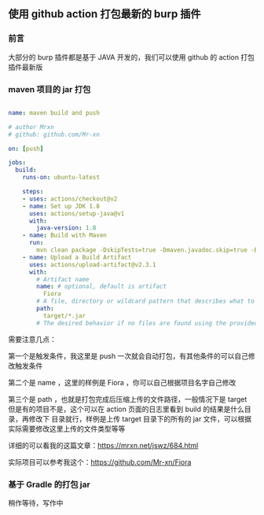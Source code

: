 ## 使用 github action 打包最新的 burp 插件

### 前言

大部分的 burp 插件都是基于 JAVA 开发的，我们可以使用 github 的 action 打包插件最新版

### maven 项目的 jar 打包

```yaml

name: maven build and push

# author Mrxn
# github: github.com/Mr-xn

on: [push]

jobs:
  build:
    runs-on: ubuntu-latest

    steps:
    - uses: actions/checkout@v2
    - name: Set up JDK 1.8
      uses: actions/setup-java@v1
      with:
        java-version: 1.8
    - name: Build with Maven
      run: 
        mvn clean package -DskipTests=true -Dmaven.javadoc.skip=true -B -V
    - name: Upload a Build Artifact
      uses: actions/upload-artifact@v2.3.1
      with:
        # Artifact name
        name: # optional, default is artifact
          Fiora
        # A file, directory or wildcard pattern that describes what to upload
        path: 
          target/*.jar
        # The desired behavior if no files are found using the provided path.
```

需要注意几点：

第一个是触发条件，我这里是 push 一次就会自动打包，有其他条件的可以自己修改触发条件

第二个是 name ，这里的样例是 Fiora ，你可以自己根据项目名字自己修改

第三个是 path ，也就是打包完成后压缩上传的文件路径，一般情况下是 target 但是有的项目不是，这个可以在 action 页面的日志里看到 build 的结果是什么目录，再修改下 目录就行，样例是上传 target 目录下的所有的 jar 文件，可以根据实际需要修改这里上传的文件类型等等

详细的可以看我的这篇文章：https://mrxn.net/jswz/684.html 

实际项目可以参考我这个：https://github.com/Mr-xn/Fiora 

### 基于 Gradle 的打包 jar

稍作等待，写作中
